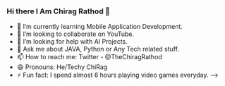 ### Hi there I Am Chirag Rathod 👋



- 🌱 I’m currently learning Mobile Application Development.
- 👯 I’m looking to collaborate on YouTube.
- 🤔 I’m looking for help with AI Projects.
- 💬 Ask me about JAVA, Python or Any Tech related stuff.
- 📫 How to reach me: Twitter - @TheChiragRathod
- 😄 Pronouns: He/Techy ChiRag
- ⚡ Fun fact: I spend almost 6 hours playing video games everyday.
-->

